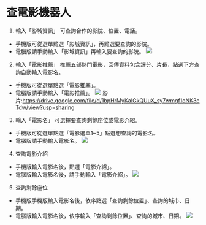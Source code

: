 # 查電影機器人

1. 輸入「影城資訊」
可查詢合作的影院、位置、電話。
- 手機版可從選單點選「影城資訊」，再點選要查詢的影院。
- 電腦版請手動輸入「影城資訊」再輸入要查詢的影院。
![](https://i.imgur.com/WoO0Vvt.jpg)


2. 輸入「電影推薦」
推薦五部熱門電影，回傳資料包含評分、片長，點選下方查詢自動輸入電影名。
- 手機版可從選單點選「電影推薦」。
- 電腦版請手動輸入「電影推薦」。
![](https://i.imgur.com/DkGbvQ6.jpg)
 影片:https://drive.google.com/file/d/1bpHrMyKaIGkQUuX_sy7wmgf1oNK3eTdw/view?usp=sharing

3. 輸入「電影名」
可選擇要查詢剩餘座位或電影介紹。
- 手機版可從選單點選「電影選單1~5」點選想查詢的電影名。
- 電腦版請手動輸入電影名。
![](https://i.imgur.com/RT0y3iQ.jpg)

4. 查詢電影介紹
- 手機版輸入電影名後，點選「電影介紹」。
- 電腦版輸入電影名後，請手動輸入「電影介紹」。
![](https://i.imgur.com/LIp577q.jpg)

5. 查詢剩餘座位
- 手機版手機版輸入電影名後，依序點選「查詢剩餘位置」、查詢的城市、日期。
- 電腦版輸入電影名後，依序輸入「查詢剩餘位置」、查詢的城市、日期。
![](https://i.imgur.com/HnMFsOH.jpg)

